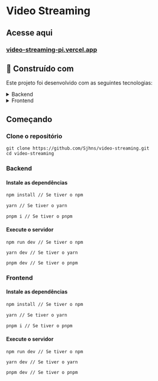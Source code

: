 # Video Streaming 

## Acesse aqui

### [video-streaming-pi.vercel.app](https://video-streaming-pi.vercel.app)

## 🚀 Construído com

Este projeto foi desenvolvido com as seguintes tecnologias:

<details>
  <summary>Backend</summary>

-   [Node.js](https://nodejs.org/)
-   [Express](https://expressjs.com/)
-   [PrismaORM](https://www.prisma.io)
-   [Typescript](https://www.typescriptlang.org/)
-   [Tsx](https://www.prisma.io)
- [Cors](https://www.npmjs.com/package/cors)

</details>

<details>
  <summary>Frontend</summary>

-   [Next.js](https://nextjs.org)
-   [Typescript](https://www.typescriptlang.org/)
-   [Styled Components](https://styled-components.com/)
-   [Boxicons](https://boxicons.com/)

</details>

## Começando

### Clone o repositório

```shell
git clone https://github.com/Sjhns/video-streaming.git
cd video-streaming
```

### Backend

#### Instale as dependências

```bash
npm install // Se tiver o npm

yarn // Se tiver o yarn

pnpm i // Se tiver o pnpm
```

#### Execute o servidor

```
npm run dev // Se tiver o npm

yarn dev // Se tiver o yarn

pnpm dev // Se tiver o pnpm
```

### Frontend

#### Instale as dependências

```bash
npm install // Se tiver o npm

yarn // Se tiver o yarn

pnpm i // Se tiver o pnpm
```

#### Execute o servidor

```
npm run dev // Se tiver o npm

yarn dev // Se tiver o yarn

pnpm dev // Se tiver o pnpm
```

